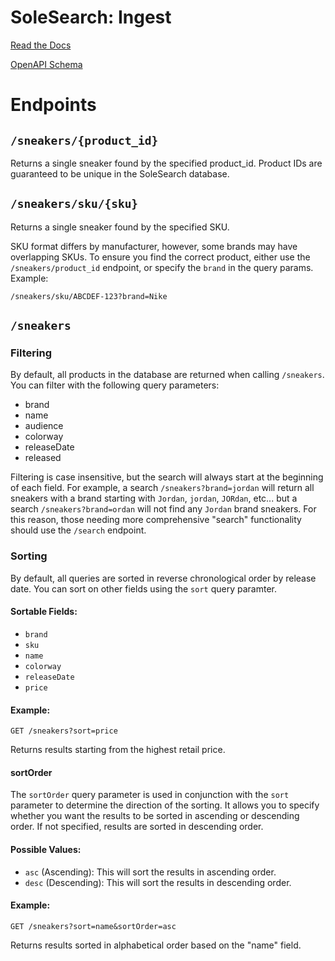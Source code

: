 # SoleSearch: Ingest

[Read the Docs](https://api.solesearch.io/docs)

[OpenAPI Schema](https://api.solesearch.io/openapi.json)

# Endpoints

## `/sneakers/{product_id}`

Returns a single sneaker found by the specified product_id. Product IDs are guaranteed to be unique in the SoleSearch database.

## `/sneakers/sku/{sku}`

Returns a single sneaker found by the specified SKU.

SKU format differs by manufacturer, however, some brands may have overlapping SKUs. To ensure you find the correct product, either use the `/sneakers/product_id` endpoint, or specify the `brand` in the query params. Example:

`/sneakers/sku/ABCDEF-123?brand=Nike`

## `/sneakers`

### Filtering

By default, all products in the database are returned when calling `/sneakers`. You can filter with the following query parameters:

- brand
- name
- audience
- colorway
- releaseDate
- released

Filtering is case insensitive, but the search will always start at the beginning of each field. For example, a search `/sneakers?brand=jordan` will return all sneakers with a brand starting with `Jordan`, `jordan`, `JORdan`, etc... but a search `/sneakers?brand=ordan` will not find any `Jordan` brand sneakers. For this reason, those needing more comprehensive "search" functionality should use the `/search` endpoint.

### Sorting

By default, all queries are sorted in reverse chronological order by release date. You can sort on other fields using the `sort` query paramter.

#### Sortable Fields:

- `brand`
- `sku`
- `name`
- `colorway`
- `releaseDate`
- `price`

#### Example:

```
GET /sneakers?sort=price
```

Returns results starting from the highest retail price.

#### sortOrder

The `sortOrder` query parameter is used in conjunction with the `sort` parameter to determine the direction of the sorting. It allows you to specify whether you want the results to be sorted in ascending or descending order. If not specified, results are sorted in descending order.

#### Possible Values:

- `asc` (Ascending): This will sort the results in ascending order.
- `desc` (Descending): This will sort the results in descending order.

#### Example:

```
GET /sneakers?sort=name&sortOrder=asc
```

Returns results sorted in alphabetical order based on the "name" field.
